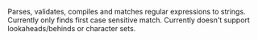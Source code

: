 Parses, validates, compiles and matches regular expressions to strings.
Currently only finds first case sensitive match.
Currently doesn't support lookaheads/behinds or character sets.
